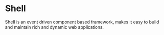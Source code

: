 Shell
=====

Shell is an event driven component based framework, makes it easy to build and maintain rich and dynamic web applications. 